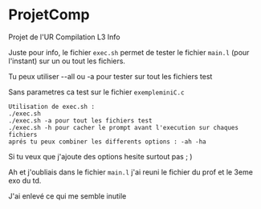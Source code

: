 # ProjetComp

Projet de l'UR Compilation L3 Info

Juste pour info, le fichier `exec.sh` permet de tester le fichier `main.l` (pour l'instant) sur un ou tout les fichiers.

Tu peux utiliser --all ou -a pour tester sur tout les fichiers test

Sans parametres ca test sur le fichier `exempleminiC.c `

```
Utilisation de exec.sh :
./exec.sh
./exec.sh -a pour tout les fichiers test
./exec.sh -h pour cacher le prompt avant l'execution sur chaques fichiers
aprés tu peux combiner les differents options : -ah -ha
```

Si tu veux que j'ajoute des options hesite surtout pas ; )

Ah et j'oubliais dans le fichier `main.l` j'ai reuni le fichier du prof et le 3eme exo du td.

J'ai enlevé ce qui me semble inutile
